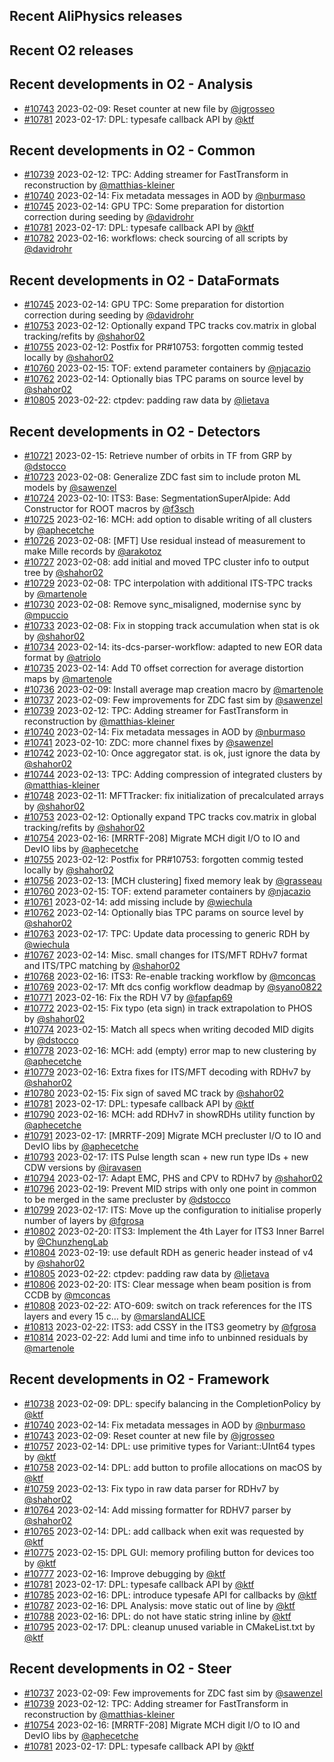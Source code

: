 ## Recent AliPhysics releases
## Recent O2 releases
## Recent developments in O2 - Analysis
- [\#10743](https://github.com/AliceO2Group/AliceO2/pull/10743) 2023-02-09: Reset counter at new file by [@jgrosseo](https://github.com/jgrosseo)
- [\#10781](https://github.com/AliceO2Group/AliceO2/pull/10781) 2023-02-17: DPL: typesafe callback API by [@ktf](https://github.com/ktf)
## Recent developments in O2 - Common
- [\#10739](https://github.com/AliceO2Group/AliceO2/pull/10739) 2023-02-12: TPC: Adding streamer for FastTransform in reconstruction by [@matthias-kleiner](https://github.com/matthias-kleiner)
- [\#10740](https://github.com/AliceO2Group/AliceO2/pull/10740) 2023-02-14: Fix metadata messages in AOD by [@nburmaso](https://github.com/nburmaso)
- [\#10745](https://github.com/AliceO2Group/AliceO2/pull/10745) 2023-02-14: GPU TPC: Some preparation for distortion correction during seeding by [@davidrohr](https://github.com/davidrohr)
- [\#10781](https://github.com/AliceO2Group/AliceO2/pull/10781) 2023-02-17: DPL: typesafe callback API by [@ktf](https://github.com/ktf)
- [\#10782](https://github.com/AliceO2Group/AliceO2/pull/10782) 2023-02-16: workflows: check sourcing of all scripts by [@davidrohr](https://github.com/davidrohr)
## Recent developments in O2 - DataFormats
- [\#10745](https://github.com/AliceO2Group/AliceO2/pull/10745) 2023-02-14: GPU TPC: Some preparation for distortion correction during seeding by [@davidrohr](https://github.com/davidrohr)
- [\#10753](https://github.com/AliceO2Group/AliceO2/pull/10753) 2023-02-12: Optionally expand TPC tracks cov.matrix in global tracking/refits by [@shahor02](https://github.com/shahor02)
- [\#10755](https://github.com/AliceO2Group/AliceO2/pull/10755) 2023-02-12: Postfix for PR#10753: forgotten commig tested locally by [@shahor02](https://github.com/shahor02)
- [\#10760](https://github.com/AliceO2Group/AliceO2/pull/10760) 2023-02-15: TOF: extend parameter containers by [@njacazio](https://github.com/njacazio)
- [\#10762](https://github.com/AliceO2Group/AliceO2/pull/10762) 2023-02-14: Optionally bias TPC params on source level by [@shahor02](https://github.com/shahor02)
- [\#10805](https://github.com/AliceO2Group/AliceO2/pull/10805) 2023-02-22: ctpdev: padding raw data by [@lietava](https://github.com/lietava)
## Recent developments in O2 - Detectors
- [\#10721](https://github.com/AliceO2Group/AliceO2/pull/10721) 2023-02-15: Retrieve number of orbits in TF from GRP by [@dstocco](https://github.com/dstocco)
- [\#10723](https://github.com/AliceO2Group/AliceO2/pull/10723) 2023-02-08: Generalize ZDC fast sim to include proton ML models by [@sawenzel](https://github.com/sawenzel)
- [\#10724](https://github.com/AliceO2Group/AliceO2/pull/10724) 2023-02-10: ITS3: Base: SegmentationSuperAlpide: Add Constructor for ROOT macros by [@f3sch](https://github.com/f3sch)
- [\#10725](https://github.com/AliceO2Group/AliceO2/pull/10725) 2023-02-16: MCH: add option to disable writing of all clusters by [@aphecetche](https://github.com/aphecetche)
- [\#10726](https://github.com/AliceO2Group/AliceO2/pull/10726) 2023-02-08: [MFT] Use residual instead of measurement to make Mille records by [@arakotoz](https://github.com/arakotoz)
- [\#10727](https://github.com/AliceO2Group/AliceO2/pull/10727) 2023-02-08: add initial and moved TPC cluster info to output tree by [@shahor02](https://github.com/shahor02)
- [\#10729](https://github.com/AliceO2Group/AliceO2/pull/10729) 2023-02-08: TPC interpolation with additional ITS-TPC tracks by [@martenole](https://github.com/martenole)
- [\#10730](https://github.com/AliceO2Group/AliceO2/pull/10730) 2023-02-08: Remove sync_misaligned, modernise sync by [@mpuccio](https://github.com/mpuccio)
- [\#10733](https://github.com/AliceO2Group/AliceO2/pull/10733) 2023-02-08: Fix in stopping track accumulation when stat is ok by [@shahor02](https://github.com/shahor02)
- [\#10734](https://github.com/AliceO2Group/AliceO2/pull/10734) 2023-02-14: its-dcs-parser-workflow: adapted to new EOR data format by [@atriolo](https://github.com/atriolo)
- [\#10735](https://github.com/AliceO2Group/AliceO2/pull/10735) 2023-02-14: Add T0 offset correction for average distortion maps by [@martenole](https://github.com/martenole)
- [\#10736](https://github.com/AliceO2Group/AliceO2/pull/10736) 2023-02-09: Install average map creation macro by [@martenole](https://github.com/martenole)
- [\#10737](https://github.com/AliceO2Group/AliceO2/pull/10737) 2023-02-09: Few improvements for ZDC fast sim by [@sawenzel](https://github.com/sawenzel)
- [\#10739](https://github.com/AliceO2Group/AliceO2/pull/10739) 2023-02-12: TPC: Adding streamer for FastTransform in reconstruction by [@matthias-kleiner](https://github.com/matthias-kleiner)
- [\#10740](https://github.com/AliceO2Group/AliceO2/pull/10740) 2023-02-14: Fix metadata messages in AOD by [@nburmaso](https://github.com/nburmaso)
- [\#10741](https://github.com/AliceO2Group/AliceO2/pull/10741) 2023-02-10: ZDC: more channel fixes by [@sawenzel](https://github.com/sawenzel)
- [\#10742](https://github.com/AliceO2Group/AliceO2/pull/10742) 2023-02-10: Once aggregator stat. is ok, just ignore the data by [@shahor02](https://github.com/shahor02)
- [\#10744](https://github.com/AliceO2Group/AliceO2/pull/10744) 2023-02-13: TPC: Adding compression of integrated clusters by [@matthias-kleiner](https://github.com/matthias-kleiner)
- [\#10748](https://github.com/AliceO2Group/AliceO2/pull/10748) 2023-02-11: MFTTracker: fix initialization of precalculated arrays by [@shahor02](https://github.com/shahor02)
- [\#10753](https://github.com/AliceO2Group/AliceO2/pull/10753) 2023-02-12: Optionally expand TPC tracks cov.matrix in global tracking/refits by [@shahor02](https://github.com/shahor02)
- [\#10754](https://github.com/AliceO2Group/AliceO2/pull/10754) 2023-02-16: [MRRTF-208] Migrate MCH digit I/O to IO and DevIO libs by [@aphecetche](https://github.com/aphecetche)
- [\#10755](https://github.com/AliceO2Group/AliceO2/pull/10755) 2023-02-12: Postfix for PR#10753: forgotten commig tested locally by [@shahor02](https://github.com/shahor02)
- [\#10756](https://github.com/AliceO2Group/AliceO2/pull/10756) 2023-02-13: [MCH clustering] fixed memory leak by [@grasseau](https://github.com/grasseau)
- [\#10760](https://github.com/AliceO2Group/AliceO2/pull/10760) 2023-02-15: TOF: extend parameter containers by [@njacazio](https://github.com/njacazio)
- [\#10761](https://github.com/AliceO2Group/AliceO2/pull/10761) 2023-02-14: add missing include by [@wiechula](https://github.com/wiechula)
- [\#10762](https://github.com/AliceO2Group/AliceO2/pull/10762) 2023-02-14: Optionally bias TPC params on source level by [@shahor02](https://github.com/shahor02)
- [\#10763](https://github.com/AliceO2Group/AliceO2/pull/10763) 2023-02-17: TPC: Update data processing to generic RDH by [@wiechula](https://github.com/wiechula)
- [\#10767](https://github.com/AliceO2Group/AliceO2/pull/10767) 2023-02-14: Misc. small changes for ITS/MFT RDHv7 format and ITS/TPC matching by [@shahor02](https://github.com/shahor02)
- [\#10768](https://github.com/AliceO2Group/AliceO2/pull/10768) 2023-02-16: ITS3: Re-enable tracking workflow by [@mconcas](https://github.com/mconcas)
- [\#10769](https://github.com/AliceO2Group/AliceO2/pull/10769) 2023-02-17: Mft dcs config workflow deadmap by [@syano0822](https://github.com/syano0822)
- [\#10771](https://github.com/AliceO2Group/AliceO2/pull/10771) 2023-02-16: Fix the RDH V7 by [@fapfap69](https://github.com/fapfap69)
- [\#10772](https://github.com/AliceO2Group/AliceO2/pull/10772) 2023-02-15: Fix typo (eta sign) in track extrapolation to PHOS by [@shahor02](https://github.com/shahor02)
- [\#10774](https://github.com/AliceO2Group/AliceO2/pull/10774) 2023-02-15: Match all specs when writing decoded MID digits by [@dstocco](https://github.com/dstocco)
- [\#10778](https://github.com/AliceO2Group/AliceO2/pull/10778) 2023-02-16: MCH: add (empty) error map to new clustering by [@aphecetche](https://github.com/aphecetche)
- [\#10779](https://github.com/AliceO2Group/AliceO2/pull/10779) 2023-02-16: Extra fixes for ITS/MFT decoding with RDHv7 by [@shahor02](https://github.com/shahor02)
- [\#10780](https://github.com/AliceO2Group/AliceO2/pull/10780) 2023-02-15: Fix sign of saved MC track by [@shahor02](https://github.com/shahor02)
- [\#10781](https://github.com/AliceO2Group/AliceO2/pull/10781) 2023-02-17: DPL: typesafe callback API by [@ktf](https://github.com/ktf)
- [\#10790](https://github.com/AliceO2Group/AliceO2/pull/10790) 2023-02-16: MCH: add RDHv7 in showRDHs utility function by [@aphecetche](https://github.com/aphecetche)
- [\#10791](https://github.com/AliceO2Group/AliceO2/pull/10791) 2023-02-17: [MRRTF-209] Migrate MCH precluster I/O to IO and DevIO libs by [@aphecetche](https://github.com/aphecetche)
- [\#10793](https://github.com/AliceO2Group/AliceO2/pull/10793) 2023-02-17: ITS Pulse length scan + new run type IDs + new CDW versions by [@iravasen](https://github.com/iravasen)
- [\#10794](https://github.com/AliceO2Group/AliceO2/pull/10794) 2023-02-17: Adapt EMC, PHS and CPV to RDHv7 by [@shahor02](https://github.com/shahor02)
- [\#10796](https://github.com/AliceO2Group/AliceO2/pull/10796) 2023-02-19: Prevent MID strips with only one point in common to be merged in the same precluster by [@dstocco](https://github.com/dstocco)
- [\#10799](https://github.com/AliceO2Group/AliceO2/pull/10799) 2023-02-17: ITS: Move up the configuration to initialise properly number of layers by [@fgrosa](https://github.com/fgrosa)
- [\#10802](https://github.com/AliceO2Group/AliceO2/pull/10802) 2023-02-20: ITS3: Implement the 4th Layer for ITS3 Inner Barrel by [@ChunzhengLab](https://github.com/ChunzhengLab)
- [\#10804](https://github.com/AliceO2Group/AliceO2/pull/10804) 2023-02-19: use default RDH as generic header instead of v4 by [@shahor02](https://github.com/shahor02)
- [\#10805](https://github.com/AliceO2Group/AliceO2/pull/10805) 2023-02-22: ctpdev: padding raw data by [@lietava](https://github.com/lietava)
- [\#10806](https://github.com/AliceO2Group/AliceO2/pull/10806) 2023-02-20: ITS: Clear message when beam position is from CCDB by [@mconcas](https://github.com/mconcas)
- [\#10808](https://github.com/AliceO2Group/AliceO2/pull/10808) 2023-02-22: ATO-609: switch on track references for the ITS layers and every 15 c… by [@marslandALICE](https://github.com/marslandALICE)
- [\#10813](https://github.com/AliceO2Group/AliceO2/pull/10813) 2023-02-22: ITS3: add CSSY in the ITS3 geometry by [@fgrosa](https://github.com/fgrosa)
- [\#10814](https://github.com/AliceO2Group/AliceO2/pull/10814) 2023-02-22: Add lumi and time info to unbinned residuals by [@martenole](https://github.com/martenole)
## Recent developments in O2 - Framework
- [\#10738](https://github.com/AliceO2Group/AliceO2/pull/10738) 2023-02-09: DPL: specify balancing in the CompletionPolicy by [@ktf](https://github.com/ktf)
- [\#10740](https://github.com/AliceO2Group/AliceO2/pull/10740) 2023-02-14: Fix metadata messages in AOD by [@nburmaso](https://github.com/nburmaso)
- [\#10743](https://github.com/AliceO2Group/AliceO2/pull/10743) 2023-02-09: Reset counter at new file by [@jgrosseo](https://github.com/jgrosseo)
- [\#10757](https://github.com/AliceO2Group/AliceO2/pull/10757) 2023-02-14: DPL: use primitive types for Variant::UInt64 types by [@ktf](https://github.com/ktf)
- [\#10758](https://github.com/AliceO2Group/AliceO2/pull/10758) 2023-02-14: DPL: add button to profile allocations on macOS by [@ktf](https://github.com/ktf)
- [\#10759](https://github.com/AliceO2Group/AliceO2/pull/10759) 2023-02-13: Fix typo in raw data parser for RDHv7 by [@shahor02](https://github.com/shahor02)
- [\#10764](https://github.com/AliceO2Group/AliceO2/pull/10764) 2023-02-14: Add missing formatter for RDHV7 parser by [@shahor02](https://github.com/shahor02)
- [\#10765](https://github.com/AliceO2Group/AliceO2/pull/10765) 2023-02-14: DPL: add callback when exit was requested by [@ktf](https://github.com/ktf)
- [\#10775](https://github.com/AliceO2Group/AliceO2/pull/10775) 2023-02-15: DPL GUI: memory profiling button for devices too by [@ktf](https://github.com/ktf)
- [\#10777](https://github.com/AliceO2Group/AliceO2/pull/10777) 2023-02-16: Improve debugging by [@ktf](https://github.com/ktf)
- [\#10781](https://github.com/AliceO2Group/AliceO2/pull/10781) 2023-02-17: DPL: typesafe callback API by [@ktf](https://github.com/ktf)
- [\#10785](https://github.com/AliceO2Group/AliceO2/pull/10785) 2023-02-16: DPL: introduce typesafe API for callbacks by [@ktf](https://github.com/ktf)
- [\#10787](https://github.com/AliceO2Group/AliceO2/pull/10787) 2023-02-16: DPL Analysis: move static out of line by [@ktf](https://github.com/ktf)
- [\#10788](https://github.com/AliceO2Group/AliceO2/pull/10788) 2023-02-16: DPL: do not have static string inline by [@ktf](https://github.com/ktf)
- [\#10795](https://github.com/AliceO2Group/AliceO2/pull/10795) 2023-02-17: DPL: cleanup unused variable in CMakeList.txt by [@ktf](https://github.com/ktf)
## Recent developments in O2 - Steer
- [\#10737](https://github.com/AliceO2Group/AliceO2/pull/10737) 2023-02-09: Few improvements for ZDC fast sim by [@sawenzel](https://github.com/sawenzel)
- [\#10739](https://github.com/AliceO2Group/AliceO2/pull/10739) 2023-02-12: TPC: Adding streamer for FastTransform in reconstruction by [@matthias-kleiner](https://github.com/matthias-kleiner)
- [\#10754](https://github.com/AliceO2Group/AliceO2/pull/10754) 2023-02-16: [MRRTF-208] Migrate MCH digit I/O to IO and DevIO libs by [@aphecetche](https://github.com/aphecetche)
- [\#10781](https://github.com/AliceO2Group/AliceO2/pull/10781) 2023-02-17: DPL: typesafe callback API by [@ktf](https://github.com/ktf)

